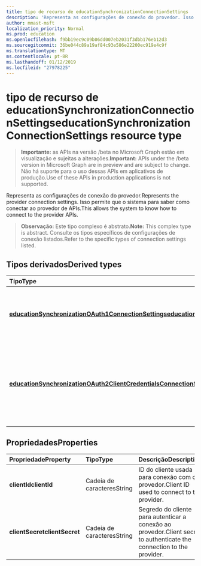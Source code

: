 ```yaml
---
title: tipo de recurso de educationSynchronizationConnectionSettings
description: 'Representa as configurações de conexão do provedor. Isso permite que o sistema para saber como conectar ao provedor de APIs. '
author: mmast-msft
localization_priority: Normal
ms.prod: education
ms.openlocfilehash: f9bb19ec9c09b06dd007eb2031f3dbb176eb12d3
ms.sourcegitcommit: 36be044c89a19af84c93e586e22200ec919e4c9f
ms.translationtype: MT
ms.contentlocale: pt-BR
ms.lasthandoff: 01/12/2019
ms.locfileid: "27978225"
---
```

# <a name="educationsynchronizationconnectionsettings-resource-type"></a><span data-ttu-id="e5f8a-104">tipo de recurso de educationSynchronizationConnectionSettings</span><span class="sxs-lookup"><span data-stu-id="e5f8a-104">educationSynchronizationConnectionSettings resource type</span></span>

> <span data-ttu-id="e5f8a-105">**Importante:** as APIs na versão /beta no Microsoft Graph estão em visualização e sujeitas a alterações.</span><span class="sxs-lookup"><span data-stu-id="e5f8a-105">**Important:** APIs under the /beta version in Microsoft Graph are in preview and are subject to change.</span></span> <span data-ttu-id="e5f8a-106">Não há suporte para o uso dessas APIs em aplicativos de produção.</span><span class="sxs-lookup"><span data-stu-id="e5f8a-106">Use of these APIs in production applications is not supported.</span></span>

<span data-ttu-id="e5f8a-107">Representa as configurações de conexão do provedor.</span><span class="sxs-lookup"><span data-stu-id="e5f8a-107">Represents the provider connection settings.</span></span> <span data-ttu-id="e5f8a-108">Isso permite que o sistema para saber como conectar ao provedor de APIs.</span><span class="sxs-lookup"><span data-stu-id="e5f8a-108">This allows the system to know how to connect to the provider APIs.</span></span> 

> <span data-ttu-id="e5f8a-109">**Observação:** Este tipo complexo é abstrato.</span><span class="sxs-lookup"><span data-stu-id="e5f8a-109">**Note:** This complex type is abstract.</span></span> <span data-ttu-id="e5f8a-110">Consulte os tipos específicos de configurações de conexão listados.</span><span class="sxs-lookup"><span data-stu-id="e5f8a-110">Refer to the specific types of connection settings listed.</span></span>

## <a name="derived-types"></a><span data-ttu-id="e5f8a-111">Tipos derivados</span><span class="sxs-lookup"><span data-stu-id="e5f8a-111">Derived types</span></span>
| <span data-ttu-id="e5f8a-112">Tipo</span><span class="sxs-lookup"><span data-stu-id="e5f8a-112">Type</span></span> | <span data-ttu-id="e5f8a-113">Descrição</span><span class="sxs-lookup"><span data-stu-id="e5f8a-113">Description</span></span> | 
|:-|:-|
| [<span data-ttu-id="e5f8a-114">**educationSynchronizationOAuth1ConnectionSettings**</span><span class="sxs-lookup"><span data-stu-id="e5f8a-114">**educationSynchronizationOAuth1ConnectionSettings**</span></span>](educationsynchronizationoauth1connectionsettings.md) | <span data-ttu-id="e5f8a-115">Use este tipo para fornecer configurações de conexão OAuth1.</span><span class="sxs-lookup"><span data-stu-id="e5f8a-115">Use this type to provide OAuth1 connection settings.</span></span> |
| [<span data-ttu-id="e5f8a-116">**educationSynchronizationOAuth2ClientCredentialsConnectionSettings**</span><span class="sxs-lookup"><span data-stu-id="e5f8a-116">**educationSynchronizationOAuth2ClientCredentialsConnectionSettings**</span></span>](educationsynchronizationoauth2clientcredentialsconnectionsettings.md) | <span data-ttu-id="e5f8a-117">Use este tipo para fornecer configurações de conexão de concessão de credenciais do cliente OAuth2.</span><span class="sxs-lookup"><span data-stu-id="e5f8a-117">Use this type to provide OAuth2 Client Credentials Grant connection settings.</span></span> |

## <a name="properties"></a><span data-ttu-id="e5f8a-118">Propriedades</span><span class="sxs-lookup"><span data-stu-id="e5f8a-118">Properties</span></span>

| <span data-ttu-id="e5f8a-119">Propriedade</span><span class="sxs-lookup"><span data-stu-id="e5f8a-119">Property</span></span> | <span data-ttu-id="e5f8a-120">Tipo</span><span class="sxs-lookup"><span data-stu-id="e5f8a-120">Type</span></span> | <span data-ttu-id="e5f8a-121">Descrição</span><span class="sxs-lookup"><span data-stu-id="e5f8a-121">Description</span></span> |
|:-|:-|:-|
| <span data-ttu-id="e5f8a-122">**clientId**</span><span class="sxs-lookup"><span data-stu-id="e5f8a-122">**clientId**</span></span> | <span data-ttu-id="e5f8a-123">Cadeia de caracteres</span><span class="sxs-lookup"><span data-stu-id="e5f8a-123">String</span></span> |  <span data-ttu-id="e5f8a-124">ID do cliente usada para conexão com o provedor.</span><span class="sxs-lookup"><span data-stu-id="e5f8a-124">Client ID used to connect to the provider.</span></span> |
| <span data-ttu-id="e5f8a-125">**clientSecret**</span><span class="sxs-lookup"><span data-stu-id="e5f8a-125">**clientSecret**</span></span> | <span data-ttu-id="e5f8a-126">Cadeia de caracteres</span><span class="sxs-lookup"><span data-stu-id="e5f8a-126">String</span></span> |  <span data-ttu-id="e5f8a-127">Segredo do cliente para autenticar a conexão ao provedor.</span><span class="sxs-lookup"><span data-stu-id="e5f8a-127">Client secret to authenticate the connection to the provider.</span></span> |

